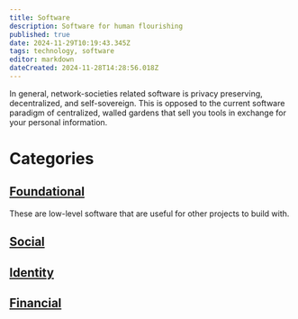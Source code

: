 ```yaml
---
title: Software
description: Software for human flourishing
published: true
date: 2024-11-29T10:19:43.345Z
tags: technology, software
editor: markdown
dateCreated: 2024-11-28T14:28:56.018Z
---
```


In general, network-societies related software is privacy preserving, decentralized, and self-sovereign. This is opposed to the current software paradigm of centralized, walled gardens that sell you tools in exchange for your personal information.
# Categories
## [Foundational](/Technology/Software/Foundational)
These are low-level software that are useful for other projects to build with.

## [Social](/Technology/Software/Social)
## [Identity](/Technology/Software/Identity)
## [Financial](/Technology/Software/Financial)




